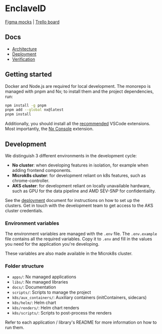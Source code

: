 # EnclaveID

[Figma mocks](https://www.figma.com/file/tSGSLE1L5AlOLq80oV27Xu/EnclaveID?type=design&node-id=0%3A1&mode=design&t=XdBNuLxnG8pWEQtd-1) |
[Trello board](https://trello.com/b/jsbSDdMQ/enclaveid)

## Docs

- [Architecture](docs/architecture.md)
- [Deployment](docs/deployment.md)
- [Verification](docs/verification.md)

## Getting started

Docker and Node.js are required for local development. The monorepo is managed with pnpm and Nx; to install them and the project dependencies, run:

```bash
npm install -g pnpm
pnpm add --global nx@latest
pnpm install
```

Additionally, you should install all the [recommended](.vscode/extensions.json) VSCode extensions. Most importantly, the [Nx Console](https://marketplace.visualstudio.com/items?itemName=nrwl.angular-console) extension.

## Development

We distinguish 3 different environments in the development cycle:

- **No cluster**: when developing features in isolation, for example when adding frontend components.
- **Microk8s cluster**: for development reliant on k8s features, such as chrome-controller.
- **AKS cluster**: for development reliant on locally unavailable hardware, such as GPU for the data pipeline and AMD SEV-SNP for confidentiality.

See the [deployment](docs/deployment.md) document for instructions on how to set up the clusters. Get in touch with the development team to get access to the AKS cluster credentials.

### Environment variables

The environment variables are managed with the `.env` file. The `.env.example` file contains all the required variables. Copy it to `.env` and fill in the values you need for the application you're developing.

These variables are also made available in the Microk8s cluster.

### Folder structure

- `apps/`: Nx managed applications
- `libs/`: Nx managed libraries
- `docs/`: Documentation
- `scripts/`: Scripts to manage the project
- `k8s/aux_containers/`: Auxiliary containers (initContainers, sidecars)
- `k8s/helm/`: Helm chart
- `k8s/renders/`: Helm chart renders
- `k8s/scripts/`: Scripts to post-process the renders

Refer to each application / library's README for more information on how to run them.
